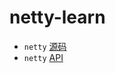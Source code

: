 # netty-learn
- `netty` [源码][1]
- `netty` [API][2]



[1]:https://github.com/netty/netty/
[2]: https://netty.io/4.1/api/index.html

